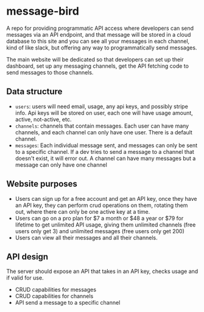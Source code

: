 # message-bird

A repo for providing programmatic API access where developers can send messages via an API endpoint, and that message will be stored in a cloud database to this site and you can see all your messages in each channel,
kind of like slack, but offering any way to programmatically send messages.

The main website will be dedicated so that developers can set up their dashboard, set up any messaging channels, get the API fetching code to send messages to those channels.

## Data structure

- `users`: users will need email, usage, any api keys, and possibly stripe info. Api keys will be stored on user, each one will have usage amount, active, not-active, etc.
- `channels`: channels that contain messages. Each user can have many channels, and each channel can only have one user. There is a default channel.
- `messages`: Each individual message sent, and messages can only be sent to a specific channel. If a dev tries to send a message to a channel that doesn't exist, it will error out. A channel can have many messages but a message can only have one channel

## Website purposes

- Users can sign up for a free account and get an API key, once they have an API key, they can perform crud operations on them, rotating them out, where there can only be one active key at a time.
- Users can go on a pro plan for $7 a month or $48 a year or $79 for lifetime to get unlimited API usage, giving them unlimited channels (free users only get 3) and unlimited messages (free users only get 200)
- Users can view all their messages and all their channels. 


## API design

The server should expose an API that takes in an API key, checks usage and if valid for use.

- CRUD capabilities for messages
- CRUD capabilities for channels
- API send a message to a specific channel
